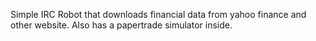 Simple IRC Robot that downloads financial data from yahoo finance and other website. Also has a papertrade simulator inside.


<blockquote class="imgur-embed-pub" lang="en" data-id="a/wCunBMx"><a href="//imgur.com/a/wCunBMx"></a></blockquote><script async src="//s.imgur.com/min/embed.js" charset="utf-8"></script>
